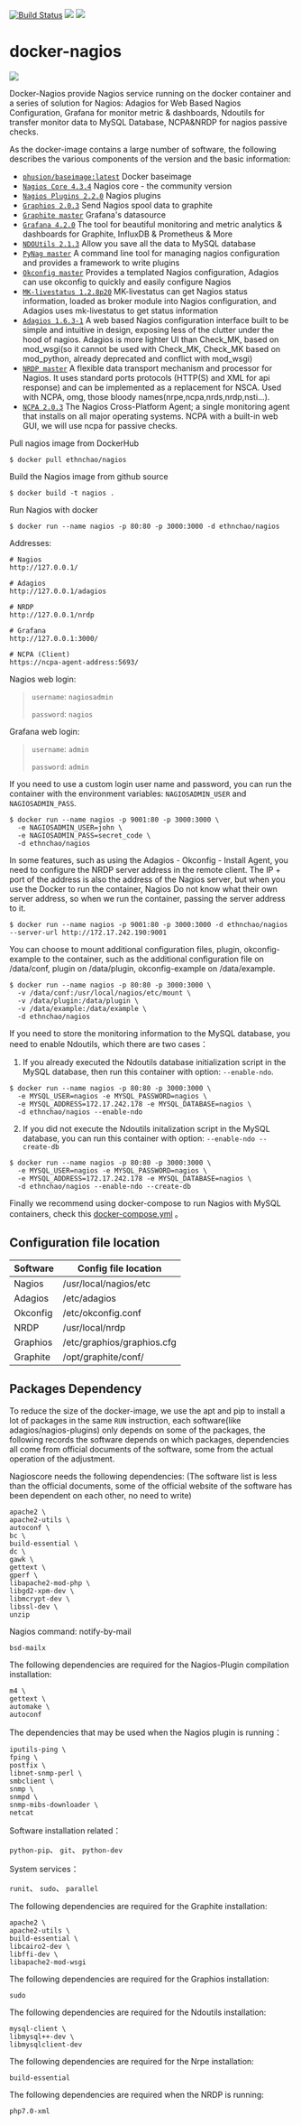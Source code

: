 [![Build Status](https://api.travis-ci.org/ethnchao/docker-nagios.svg?branch=master)](https://travis-ci.org/ethnchao/docker-nagios)  [![](https://images.microbadger.com/badges/image/ethnchao/nagios.svg)](https://microbadger.com/images/ethnchao/nagios "Get your own image badge on microbadger.com")  [![](https://images.microbadger.com/badges/version/ethnchao/nagios.svg)](https://microbadger.com/images/ethnchao/nagios "Get your own version badge on microbadger.com")

# docker-nagios

[![](https://avatars0.githubusercontent.com/u/5666660?v=3&s=200)](https://www.nagios.org/ "Nagios")

Docker-Nagios provide Nagios service running on the docker container and a series of solution for Nagios: Adagios for Web Based Nagios Configuration, Grafana for monitor metric & dashboards, Ndoutils for transfer monitor data to MySQL Database, NCPA&NRDP for nagios passive checks.

As the docker-image contains a large number of software, the following describes the various components of the version and the basic information:

* [`phusion/baseimage:latest`](https://hub.docker.com/r/phusion/baseimage/) Docker baseimage
* [`Nagios Core 4.3.4`](https://github.com/NagiosEnterprises/nagioscore) Nagios core - the community version
* [`Nagios Plugins 2.2.0`](https://github.com/nagios-plugins/nagios-plugins) Nagios plugins
* [`Graphios 2.0.3`](https://pypi.python.org/pypi/graphios) Send Nagios spool data to graphite
* [`Graphite master`](https://github.com/graphite-project/graphite-web/) Grafana's datasource
* [`Grafana 4.2.0`](https://grafana.com/) The tool for beautiful monitoring and metric analytics & dashboards for Graphite, InfluxDB & Prometheus & More
* [`NDOUtils 2.1.3`](https://github.com/NagiosEnterprises/ndoutils) Allow you save all the data to MySQL database
* [`PyNag master`](https://github.com/pynag/pynag/) A command line tool for managing nagios configuration and provides a framework to write plugins
* [`Okconfig master`](https://github.com/opinkerfi/okconfig) Provides a templated Nagios configuration, Adagios can use okconfig to quickly and easily configure Nagios
* [`MK-livestatus 1.2.8p20`](http://mathias-kettner.com/) MK-livestatus can get Nagios status information, loaded as broker module into Nagios configuration, and Adagios uses mk-livestatus to get status information
* [`Adagios 1.6.3-1`](https://github.com/opinkerfi/adagios.git) A web based Nagios configuration interface built to be simple and intuitive in design, exposing less of the clutter under the hood of nagios. Adagios is more lighter UI than Check_MK, based on mod_wsgi(so it cannot be used with Check_MK, Check_MK based on mod_python, already deprecated and conflict with mod_wsgi)
* [`NRDP master`](https://github.com/NagiosEnterprises/nrdp) A flexible data transport mechanism and processor for Nagios. It uses standard ports protocols (HTTP(S) and XML for api response) and can be implemented as a replacement for NSCA. Used with NCPA, omg, those bloody names(nrpe,ncpa,nrds,nrdp,nsti...).
* [`NCPA 2.0.3`](https://github.com/NagiosEnterprises/ncpa) The Nagios Cross-Platform Agent; a single monitoring agent that installs on all major operating systems. NCPA with a built-in web GUI, we will use ncpa for passive checks.

Pull nagios image from DockerHub

~~~~shell
$ docker pull ethnchao/nagios
~~~~

Build the Nagios image from github source

~~~~shell
$ docker build -t nagios .
~~~~

Run Nagios with docker

~~~~shell
$ docker run --name nagios -p 80:80 -p 3000:3000 -d ethnchao/nagios
~~~~

Addresses:

~~~~shell
# Nagios
http://127.0.0.1/

# Adagios
http://127.0.0.1/adagios

# NRDP
http://127.0.0.1/nrdp

# Grafana
http://127.0.0.1:3000/

# NCPA (Client)
https://ncpa-agent-address:5693/
~~~~

Nagios web login:

> `username`: `nagiosadmin`
>
> `password`: `nagios`

Grafana web login:

> `username`: `admin`
>
> `password`: `admin`

If you need to use a custom login user name and password, you can run the container with the environment variables: `NAGIOSADMIN_USER` and` NAGIOSADMIN_PASS`.

~~~~shell
$ docker run --name nagios -p 9001:80 -p 3000:3000 \
  -e NAGIOSADMIN_USER=john \
  -e NAGIOSADMIN_PASS=secret_code \
  -d ethnchao/nagios
~~~~

In some features, such as using the Adagios - Okconfig - Install Agent, you need to configure the NRDP server address in the remote client. The IP + port of the address is also the address of the Nagios server, but when you use the Docker to run the container, Nagios Do not know what their own server address, so when we run the container, passing the server address to it.

~~~~shell
$ docker run --name nagios -p 9001:80 -p 3000:3000 -d ethnchao/nagios --server-url http://172.17.242.190:9001
~~~~

You can choose to mount additional configuration files, plugin, okconfig-example to the container, such as the additional configuration file on /data/conf, plugin on /data/plugin, okconfig-example on /data/example.

~~~~shell
$ docker run --name nagios -p 80:80 -p 3000:3000 \
  -v /data/conf:/usr/local/nagios/etc/mount \
  -v /data/plugin:/data/plugin \
  -v /data/example:/data/example \
  -d ethnchao/nagios
~~~~

If you need to store the monitoring information to the MySQL database, you need to enable Ndoutils, which there are two cases：


1. If you already executed the Ndoutils database initialization script in the MySQL database, then run this container with option: `--enable-ndo`.

~~~~shell
$ docker run --name nagios -p 80:80 -p 3000:3000 \
  -e MYSQL_USER=nagios -e MYSQL_PASSWORD=nagios \
  -e MYSQL_ADDRESS=172.17.242.178 -e MYSQL_DATABASE=nagios \
  -d ethnchao/nagios --enable-ndo
~~~~

2. If you did not execute the Ndoutils initalization script in the MySQL database, you can run this container with option: `--enable-ndo --create-db`

~~~~shell
$ docker run --name nagios -p 80:80 -p 3000:3000 \
  -e MYSQL_USER=nagios -e MYSQL_PASSWORD=nagios \
  -e MYSQL_ADDRESS=172.17.242.178 -e MYSQL_DATABASE=nagios \
  -d ethnchao/nagios --enable-ndo --create-db
~~~~

Finally we recommend using docker-compose to run Nagios with MySQL containers, check this [docker-compose.yml][72bb6132] 。

## Configuration file location

Software | Config file location
---------|---------------------------
Nagios   | /usr/local/nagios/etc
Adagios  | /etc/adagios
Okconfig | /etc/okconfig.conf
NRDP     | /usr/local/nrdp
Graphios | /etc/graphios/graphios.cfg
Graphite | /opt/graphite/conf/


## Packages Dependency

To reduce the size of the docker-image, we use the apt and pip to install a lot of packages in the same `RUN` instruction, each software(like adagios/nagios-plugins) only depends on some of the packages, the following records the software depends on which packages, dependencies all come from official documents of the software, some from the actual operation of the adjustment.

Nagioscore needs the following dependencies:
(The software list is less than the official documents, some of the official website of the software has been dependent on each other, no need to write)

~~~~
apache2 \
apache2-utils \
autoconf \
bc \
build-essential \
dc \
gawk \
gettext \
gperf \
libapache2-mod-php \
libgd2-xpm-dev \
libmcrypt-dev \
libssl-dev \
unzip
~~~~

Nagios command: notify-by-mail

~~~~
bsd-mailx
~~~~

The following dependencies are required for the Nagios-Plugin compilation installation:

~~~~
m4 \
gettext \
automake \
autoconf
~~~~

The dependencies that may be used when the Nagios plugin is running：

~~~~
iputils-ping \
fping \
postfix \
libnet-snmp-perl \
smbclient \
snmp \
snmpd \
snmp-mibs-downloader \
netcat
~~~~

Software installation related：

`python-pip`、 `git`、 `python-dev`

System services：

`runit`、 `sudo`、 `parallel`

The following dependencies are required for the Graphite installation:

~~~~
apache2 \
apache2-utils \
build-essential \
libcairo2-dev \
libffi-dev \
libapache2-mod-wsgi
~~~~

The following dependencies are required for the Graphios installation:

~~~~
sudo
~~~~

The following dependencies are required for the Ndoutils installation:

~~~~
mysql-client \
libmysql++-dev \
libmysqlclient-dev
~~~~

The following dependencies are required for the Nrpe installation:

~~~~
build-essential
~~~~

The following dependencies are required when the NRDP is running:

~~~~
php7.0-xml
~~~~

[72bb6132]: https://github.com/ethnchao/docker-nagios/blob/master/docker-compose.yml "docker-compose.yml"
